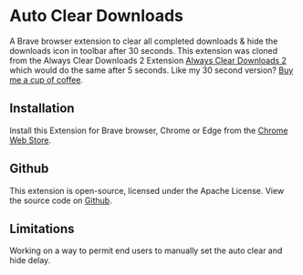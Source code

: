 # Auto Clear Downloads
A Brave browser extension to clear all completed downloads & hide the downloads icon in toolbar after 30 seconds. This extension was cloned from the Always Clear Downloads 2 Extension [Always Clear Downloads 2](https://chrome.google.com/webstore/detail/always-clear-downloads-2/jcajchndfkmnaefkhoaoiagemplbfffn) which would do the same after 5 seconds. Like my 30 second version? [Buy me a cup of coffee](https://endurtech.com/give-thanks/).

## Installation
Install this Extension for Brave browser, Chrome or Edge from the [Chrome Web Store](#).

## Github
This extension is open-source, licensed under the Apache License. View the source code on [Github](https://github.com/endurtech/auto-clear-downloads-extension/).

## Limitations
Working on a way to permit end users to manually set the auto clear and hide delay.